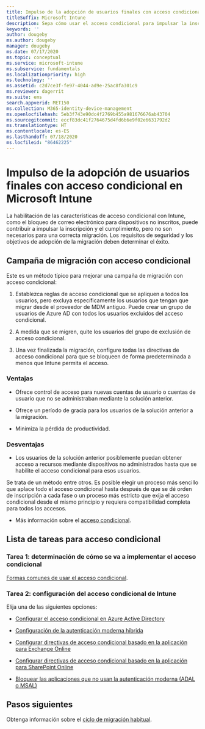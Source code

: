 ```yaml
---
title: Impulso de la adopción de usuarios finales con acceso condicional
titleSuffix: Microsoft Intune
description: Sepa cómo usar el acceso condicional para impulsar la inscripción de Microsoft Intune.
keywords: ''
author: dougeby
ms.author: dougeby
manager: dougeby
ms.date: 07/17/2020
ms.topic: conceptual
ms.service: microsoft-intune
ms.subservice: fundamentals
ms.localizationpriority: high
ms.technology: ''
ms.assetid: c2d7ce3f-fe97-4044-ad9e-25ac8fa301c9
ms.reviewer: dagerrit
ms.suite: ems
search.appverid: MET150
ms.collection: M365-identity-device-management
ms.openlocfilehash: 5eb3f743e90dc4f2769b455a981676676ab43704
ms.sourcegitcommit: eccf83dc41f2764675d4fd6b6e9f02e6631792d2
ms.translationtype: HT
ms.contentlocale: es-ES
ms.lasthandoff: 07/18/2020
ms.locfileid: "86462225"
---
```

# <a name="drive-end-user-adoption-with-conditional-access-in-microsoft-intune"></a>Impulso de la adopción de usuarios finales con acceso condicional en Microsoft Intune

La habilitación de las características de acceso condicional con Intune, como el bloqueo de correo electrónico para dispositivos no inscritos, puede contribuir a impulsar la inscripción y el cumplimiento, pero no son necesarios para una correcta migración. Los requisitos de seguridad y los objetivos de adopción de la migración deben determinar el éxito.

## <a name="migration-campaign-with-conditional-access"></a>Campaña de migración con acceso condicional

Este es un método típico para mejorar una campaña de migración con acceso condicional:

1. Establezca reglas de acceso condicional que se apliquen a todos los usuarios, pero excluya específicamente los usuarios que tengan que migrar desde el proveedor de MDM antiguo. Puede crear un grupo de usuarios de Azure AD con todos los usuarios excluidos del acceso condicional.

2. A medida que se migren, quite los usuarios del grupo de exclusión de acceso condicional.

3. Una vez finalizada la migración, configure todas las directivas de acceso condicional para que se bloqueen de forma predeterminada a menos que Intune permita el acceso.

### <a name="advantages"></a>Ventajas

- Ofrece control de acceso para nuevas cuentas de usuario o cuentas de usuario que no se administraban mediante la solución anterior.

- Ofrece un período de gracia para los usuarios de la solución anterior a la migración.

- Minimiza la pérdida de productividad.

### <a name="disadvantages"></a>Desventajas

- Los usuarios de la solución anterior posiblemente puedan obtener acceso a recursos mediante dispositivos no administrados hasta que se habilite el acceso condicional para esos usuarios.


Se trata de un método entre otros. Es posible elegir un proceso más sencillo que aplace todo el acceso condicional hasta después de que se dé orden de inscripción a cada fase o un proceso más estricto que exija el acceso condicional desde el mismo principio y requiera compatibilidad completa para todos los accesos.

- Más información sobre el [acceso condicional](../protect/conditional-access.md).

## <a name="task-list-for-conditional-access"></a>Lista de tareas para acceso condicional

### <a name="task-1-decide-how-you-are-going-to-implement-conditional-access"></a>Tarea 1: determinación de cómo se va a implementar el acceso condicional

[Formas comunes de usar el acceso condicional](../protect/conditional-access-intune-common-ways-use.md).

### <a name="task-2-set-up-intune-conditional-access"></a>Tarea 2: configuración del acceso condicional de Intune

Elija una de las siguientes opciones:

- [Configurar el acceso condicional en Azure Active Directory](https://docs.microsoft.com/azure/active-directory/active-directory-conditional-access-azure-portal)

- [Configuración de la autenticación moderna híbrida](https://docs.microsoft.com/office365/enterprise/hybrid-modern-auth-overview)

- [Configurar directivas de acceso condicional basado en la aplicación para Exchange Online](../protect/app-based-conditional-access-intune-create.md)

- [Configurar directivas de acceso condicional basado en la aplicación para SharePoint Online](../protect/app-based-conditional-access-intune-create.md)

- [Bloquear las aplicaciones que no usan la autenticación moderna (ADAL o MSAL)](../protect/app-modern-authentication-block.md) 

## <a name="next-steps"></a>Pasos siguientes

Obtenga información sobre el [ciclo de migración habitual](migration-guide-cycle.md).
